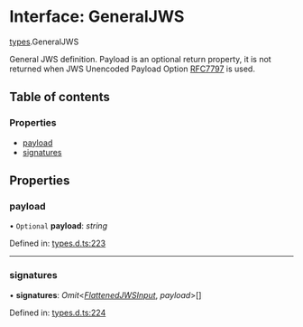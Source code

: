 # Interface: GeneralJWS

[types](../modules/types.md).GeneralJWS

General JWS definition. Payload is an optional return property, it
is not returned when JWS Unencoded Payload Option
[RFC7797](https://tools.ietf.org/html/rfc7797) is used.

## Table of contents

### Properties

- [payload](types.generaljws.md#payload)
- [signatures](types.generaljws.md#signatures)

## Properties

### payload

• `Optional` **payload**: *string*

Defined in: [types.d.ts:223](https://github.com/panva/jose/blob/v3.11.3/src/types.d.ts#L223)

___

### signatures

• **signatures**: *Omit*<[*FlattenedJWSInput*](types.flattenedjwsinput.md), *payload*\>[]

Defined in: [types.d.ts:224](https://github.com/panva/jose/blob/v3.11.3/src/types.d.ts#L224)
